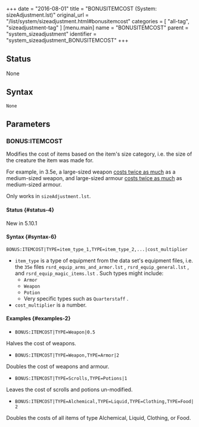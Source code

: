 +++
date = "2016-08-01"
title = "BONUSITEMCOST (System: sizeAdjustment.lst)"
original_url = "/list/system/sizeadjustment.html#bonusitemcost"
categories = [ "all-tag", "sizeadjustment-tag" ]
[menu.main]
    name = "BONUSITEMCOST"
    parent = "system_sizeadjustment"
    identifier = "system_sizeadjustment_BONUSITEMCOST"
+++

## Status

None

## Syntax

`None`

## Parameters




<span id="bonusitemcost"></span>

### BONUS:ITEMCOST

Modifies the cost of items based on the item's size category, i.e. the
size of the creature the item was made for.

For example, in 3.5e, a large-sized weapon [costs twice as
much](http://www.d20srd.org/srd/equipment/weapons.htm#cost) as a
medium-sized weapon, and large-sized armour [costs twice as
much](http://www.d20srd.org/srd/equipment/armor.htm#armorForUnusualCreatures)
as medium-sized armour.

Only works in `sizeAdjustment.lst`.

#### Status {#status-4}

New in 5.10.1

#### Syntax {#syntax-6}

`BONUS:ITEMCOST|TYPE=item_type_1,TYPE=item_type_2,...|cost_multiplier`

-   `item_type` is a type of equipment from the data set's equipment
    files, i.e. the `35e` files `rsrd_equip_arms_and_armor.lst` ,
    `rsrd_equip_general.lst` , and `rsrd_equip_magic_items.lst` . Such
    types might include:
    -   `Armor`
    -   `Weapon`
    -   `Potion`
    -   Very specific types such as `Quarterstaff` .
-   `cost_multiplier` is a number.

#### Examples {#examples-2}

-   `BONUS:ITEMCOST|TYPE=Weapon|0.5`

Halves the cost of weapons.

-   `BONUS:ITEMCOST|TYPE=Weapon,TYPE=Armor|2`

Doubles the cost of weapons and armour.

-   `BONUS:ITEMCOST|TYPE=Scrolls,TYPE=Potions|1`

Leaves the cost of scrolls and potions un-modified.

-   `BONUS:ITEMCOST|TYPE=Alchemical,TYPE=Liquid,TYPE=Clothing,TYPE=Food|2`

Doubles the costs of all items of type Alchemical, Liquid, Clothing, or
Food.

